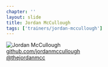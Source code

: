 ```yaml
---
chapter: ''
layout: slide
title: Jordan McCullough
tags: ['trainers/jordan-mccullough']
---
```


<img class="headshot" src="assets/headshots/mccullough-jordan.jpg" alt="Jordan McCullough">

<div><i class="icon-github-alt"> </i> <a href="http://github.com/jordanmccullough">github.com/jordanmccullough</a></div> 
<div><i class="icon-twitter"> </i> <a href="http://twitter.com/thejordanmcc">@thejordanmcc</a></div>